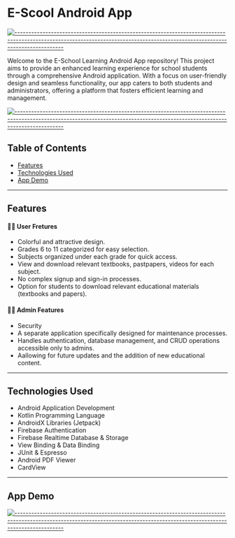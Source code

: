 # E-Scool Android App

[![-----------------------------------------------------------------------------------------------------------------------------------------------------------------------------](
https://raw.githubusercontent.com/andreasbm/readme/master/assets/lines/aqua.png)](https://github.com/BaseMax?tab=repositories)

Welcome to the E-School Learning Android App repository! This project aims to provide an enhanced learning experience for school students through a comprehensive Android application. With a focus on user-friendly design and seamless functionality, our app caters to both students and administrators, offering a platform that fosters efficient learning and management.

[![-----------------------------------------------------------------------------------------------------------------------------------------------------------------------------](
https://raw.githubusercontent.com/andreasbm/readme/master/assets/lines/aqua.png)](https://github.com/BaseMax?tab=repositories)

## Table of Contents

- [Features](#features)
- [Technologies Used](#technologies-used)
- [App Demo](#app-demo)

---

## Features

#### 🙋‍♀️ User Fretures
- Colorful and attractive design.
- Grades 6 to 11 categorized for easy selection.
- Subjects organized under each grade for quick access.
- View and download relevant textbooks, pastpapers, videos for each subject.
- No complex signup and sign-in processes.
-  Option for students to download relevant educational materials (textbooks and papers).

#### 🧑‍💼 Admin Features

- Security
- A separate application specifically designed for maintenance processes.
- Handles authentication, database management, and CRUD operations accessible only to admins.
- Aallowing for future updates and the addition of new educational content.
  
---

## Technologies Used

- Android Application Development
- Kotlin Programming Language
- AndroidX Libraries (Jetpack)
- Firebase Authentication
- Firebase Realtime Database & Storage
- View Binding & Data Binding
- JUnit & Espresso
- Android PDF Viewer
- CardView

---

## App Demo 


[![-----------------------------------------------------------------------------------------------------------------------------------------------------------------------------](
https://raw.githubusercontent.com/andreasbm/readme/master/assets/lines/aqua.png)](https://github.com/BaseMax?tab=repositories)



